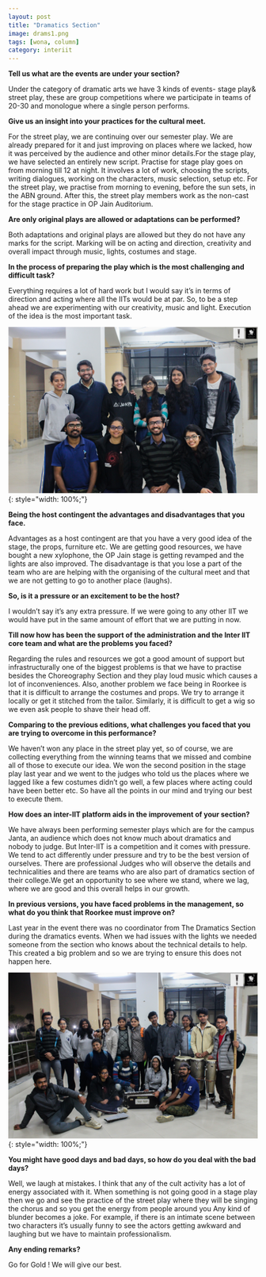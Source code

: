 ```yaml
---
layout: post
title: "Dramatics Section"
image: drams1.png
tags: [wona, column]
category: interiit
---
```


**Tell us what are the events are under your section?**

Under the category of dramatic arts we have 3 kinds of events- stage play& street play, these are group competitions where we participate in teams of 20-30 and monologue where a single person performs.


**Give us an insight into your practices for the cultural meet.**

For the street play, we are continuing over our semester play. We are already prepared for it and just improving on places where we lacked, how it was perceived by the audience and other minor details.For the stage play, we have selected an entirely new script. Practise for stage play goes on from morning till 12 at night. It involves a lot of work, choosing the scripts, writing dialogues, working on the characters, music selection, setup etc. For the street play, we practise from morning to evening, before the sun sets, in the ABN ground. After this, the street play members work as the non-cast for the stage practice in OP Jain Auditorium.


**Are only original plays are allowed or adaptations can be performed?**

Both adaptations and original plays are allowed but they do not have any marks for the script. Marking will be on acting and direction, creativity and overall impact through music, lights, costumes and stage.


**In the process of preparing the play which is the most challenging and difficult task?**

Everything requires a lot of hard work but I would say it’s in terms of direction and acting where all the IITs would be at par. So, to be a step ahead we are experimenting with our creativity, music and light. Execution of the idea is the most important task.

![The team](/images/posts/drams2.png){: style="width: 100%;"}

**Being the host contingent the advantages and disadvantages that you face.**

Advantages as a host contingent are that you have a very good idea of the stage, the props, furniture etc. We are getting good resources, we have bought a new xylophone, the OP Jain stage is getting revamped and the lights are also improved. The disadvantage is that you lose a part of the team who are are helping with the organising of the cultural meet and that we are not getting to go to another place (laughs).


**So, is it a pressure or an excitement to be the host?**

I wouldn’t say it’s any extra pressure. If we were going to any other IIT we would have put in the same amount of effort that we are putting in now.


**Till now how has been the support of the administration and the Inter IIT core team and what are the problems you faced?**

Regarding the rules and resources we got a good amount of support but infrastructurally one of the biggest problems is that we have to practise besides the Choreography Section and they play loud music which causes a lot of inconveniences. Also, another problem we face being in Roorkee is that it is difficult to arrange the costumes and props. We try to arrange it locally or get it stitched from the tailor. Similarly, it is difficult to get a wig so we even ask people to shave their head off. 


**Comparing to the previous editions, what challenges you faced that you are trying to overcome in this performance?**

We haven’t won any place in the street play yet, so of course, we are collecting everything from the winning teams that we missed and combine all of those to execute our idea.
We won the second position in the stage play last year and we went to the judges who told us the places where we lagged like a few costumes didn’t go well, a few places where acting could have been better etc. So have all the points in our mind and trying our best to execute them.


**How does an inter-IIT platform aids in the improvement of your section?**

We have always been performing semester plays which are for the campus Janta, an audience which does not know much about dramatics and nobody to judge.  But Inter-IIT is a competition and it comes with pressure. We tend to act differently under pressure and try to be the best version of ourselves. There are professional Judges who will observe the details and technicalities and there are teams who are also part of dramatics section of their college.We get an opportunity to see where we stand, where we lag, where we are good and this overall helps in our growth.


**In previous versions, you have faced problems in the management, so what do you think that Roorkee must improve on?**

Last year in the event there was no coordinator from The Dramatics Section during the dramatics events. When we had issues with the lights we needed someone from the section who knows about the technical details to help. This created a big problem and so we are trying to ensure this does not happen here. 

![The team fun](/images/posts/drams3.png){: style="width: 100%;"}

**You might have good days and bad days, so how do you deal with the bad days?**

Well, we laugh at mistakes. I think that any of the cult activity has a lot of energy associated with it. When something is not going good in a stage play then we go and see the practice of the street play where they will be singing the chorus and so you get the energy from people around you Any kind of blunder becomes a joke. For example, if there is an intimate scene between two characters it’s usually funny to see the actors getting awkward and laughing but we have to maintain professionalism.


**Any ending remarks?**

Go for Gold ! We will give our best.
